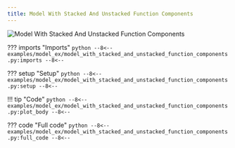 ```yaml
---
title: Model With Stacked And Unstacked Function Components
---
```


![Model With Stacked And Unstacked Function Components](../baseline/model_with_stacked_and_unstacked_function_components.png)

??? imports "Imports"
    ```python
    --8<--
    examples/model_ex/model_with_stacked_and_unstacked_function_components.py:imports
    --8<--
    ```

??? setup "Setup"
    ```python
    --8<--
    examples/model_ex/model_with_stacked_and_unstacked_function_components.py:setup
    --8<--
    ```

!!! tip "Code"
    ```python
    --8<--
    examples/model_ex/model_with_stacked_and_unstacked_function_components.py:plot_body
    --8<--
    ```

??? code "Full code"
    ```python
    --8<--
    examples/model_ex/model_with_stacked_and_unstacked_function_components.py:full_code
    --8<--
    ```
